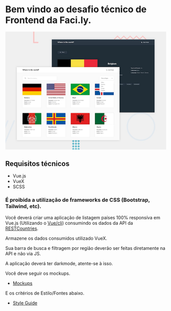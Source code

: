 # Bem vindo ao desafio técnico de Frontend da Faci.ly.

![GitHub Logo](/design/desktop-preview.jpg)

## Requisitos técnicos
- Vue.js
- VueX
- SCSS

### É proibida a utilização de frameworks de CSS (Bootstrap, Tailwind, etc).

Você deverá criar uma aplicação de listagem países 100% responsíva em Vue.js (Utilizando o [Vue/cli](https://cli.vuejs.org/)) consumindo os dados da API da [RESTCountries](https://restcountries.eu/#api-endpoints-code).

Armazene os dados consumidos utilizado VueX.

Sua barra de busca e filtragem por região deverão ser feitas diretamente na API e não via JS.

A aplicação deverá ter darkmode, atente-se à isso.

Você deve seguir os mockups.
- [Mockups](design)

E os critérios de Estilo/Fontes abaixo.
- [Style Guide](style.md)
